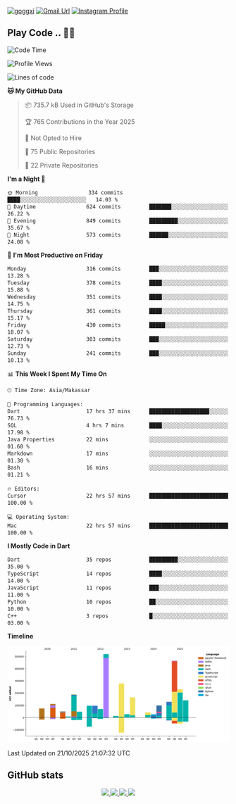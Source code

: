 [![goggxi](https://img.shields.io/badge/Portofolio-Goggxi-orange)](https://goggxi.github.io)
[![Gmail Url](https://img.shields.io/twitter/url?label=Goggxi@gmail.com&logo=gmail&style=social&url=http%3A%2F%2Fmailto%3Acontact.Goggxi@gmail.com)](mailto:Goggxi@gmail.com) [![Instagram Profile](https://img.shields.io/twitter/url?label=moh_rifkan&logo=instagram&style=social&url=https://www.instagram.com/moh_rifkan/)](https://www.instagram.com/moh_rifkan/)

## Play Code .. 💬🚀

<!-- [![Moh Rifkan GitHub stats](https://github-readme-stats.vercel.app/api?username=goggxi&count_private=true&show_icons=true&theme=dracula&custom_title=Goggxi%20Statistic%20🚀)](https://github.com/goggxi/goggxi)

[![Top Langs](https://github-readme-stats.vercel.app/api/top-langs/?username=goggxi&langs_count=8&layout=compact&show_icons=true&theme=dracula)](https://github.com/goggxi/goggxi) -->

<!--START_SECTION:waka-->
![Code Time](http://img.shields.io/badge/Code%20Time-4%2C764%20hrs%208%20mins-blue)

![Profile Views](http://img.shields.io/badge/Profile%20Views-7-blue)

![Lines of code](https://img.shields.io/badge/From%20Hello%20World%20I%27ve%20Written-2.9%20million%20lines%20of%20code-blue)

**🐱 My GitHub Data** 

> 📦 735.7 kB Used in GitHub's Storage 
 > 
> 🏆 765 Contributions in the Year 2025
 > 
> 🚫 Not Opted to Hire
 > 
> 📜 75 Public Repositories 
 > 
> 🔑 22 Private Repositories 
 > 
**I'm a Night 🦉** 

```text
🌞 Morning                334 commits         ████░░░░░░░░░░░░░░░░░░░░░   14.03 % 
🌆 Daytime                624 commits         ███████░░░░░░░░░░░░░░░░░░   26.22 % 
🌃 Evening                849 commits         █████████░░░░░░░░░░░░░░░░   35.67 % 
🌙 Night                  573 commits         ██████░░░░░░░░░░░░░░░░░░░   24.08 % 
```
📅 **I'm Most Productive on Friday** 

```text
Monday                   316 commits         ███░░░░░░░░░░░░░░░░░░░░░░   13.28 % 
Tuesday                  378 commits         ████░░░░░░░░░░░░░░░░░░░░░   15.88 % 
Wednesday                351 commits         ████░░░░░░░░░░░░░░░░░░░░░   14.75 % 
Thursday                 361 commits         ████░░░░░░░░░░░░░░░░░░░░░   15.17 % 
Friday                   430 commits         █████░░░░░░░░░░░░░░░░░░░░   18.07 % 
Saturday                 303 commits         ███░░░░░░░░░░░░░░░░░░░░░░   12.73 % 
Sunday                   241 commits         ███░░░░░░░░░░░░░░░░░░░░░░   10.13 % 
```


📊 **This Week I Spent My Time On** 

```text
🕑︎ Time Zone: Asia/Makassar

💬 Programming Languages: 
Dart                     17 hrs 37 mins      ███████████████████░░░░░░   76.73 % 
SQL                      4 hrs 7 mins        ████░░░░░░░░░░░░░░░░░░░░░   17.98 % 
Java Properties          22 mins             ░░░░░░░░░░░░░░░░░░░░░░░░░   01.60 % 
Markdown                 17 mins             ░░░░░░░░░░░░░░░░░░░░░░░░░   01.30 % 
Bash                     16 mins             ░░░░░░░░░░░░░░░░░░░░░░░░░   01.21 % 

🔥 Editors: 
Cursor                   22 hrs 57 mins      █████████████████████████   100.00 % 

💻 Operating System: 
Mac                      22 hrs 57 mins      █████████████████████████   100.00 % 
```

**I Mostly Code in Dart** 

```text
Dart                     35 repos            █████████░░░░░░░░░░░░░░░░   35.00 % 
TypeScript               14 repos            ████░░░░░░░░░░░░░░░░░░░░░   14.00 % 
JavaScript               11 repos            ███░░░░░░░░░░░░░░░░░░░░░░   11.00 % 
Python                   10 repos            ██░░░░░░░░░░░░░░░░░░░░░░░   10.00 % 
C++                      3 repos             █░░░░░░░░░░░░░░░░░░░░░░░░   03.00 % 
```



**Timeline**

![Lines of Code chart](https://raw.githubusercontent.com/Goggxi/Goggxi/main/assets/bar_graph.png)


 Last Updated on 21/10/2025 21:07:32 UTC
<!--END_SECTION:waka-->

## GitHub stats

<p align="center">
  <a href="https://github.com/goggxi">
    <img src="http://github-profile-summary-cards.vercel.app/api/cards/profile-details?username=goggxi&theme=transparent" />
  </a>
  <a href="https://github.com/goggxi">
    <img src="https://github-readme-streak-stats.herokuapp.com/?user=goggxi&hide_border=true&card_width=338&theme=transparent" />
  </a>
  <a href="https://github.com/goggxi">
    <img src="http://github-profile-summary-cards.vercel.app/api/cards/stats?username=goggxi&theme=transparent" />
  </a>
  <a href="https://github.com/goggxi">
    <img src="https://github-readme-stats.vercel.app/api/top-langs/?username=goggxi&langs_count=10&exclude_repo=&hide=c,makefile,html,css,sass,nix,nunjucks,tsql,dockerfile,shell&card_width=699&hide_border=true&theme=transparent" />
  </a>
  <!-- <br/>
  <a href="https://github.com/goggxi">
    <img src="https://komarev.com/ghpvc/?username=goggxi&color=blue&style=flat" />
  </a> -->
</p>
